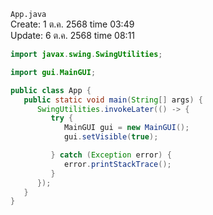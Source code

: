 `App.java`<br>
Create: 1 ต.ค. 2568 time 03:49<br>
Update: 6 ต.ค. 2568 time 08:11<br>
```java
import javax.swing.SwingUtilities;

import gui.MainGUI;

public class App {
   public static void main(String[] args) {
      SwingUtilities.invokeLater(() -> {
         try {
            MainGUI gui = new MainGUI();
            gui.setVisible(true);

         } catch (Exception error) {
            error.printStackTrace();
         }
      });
   }
}

```
